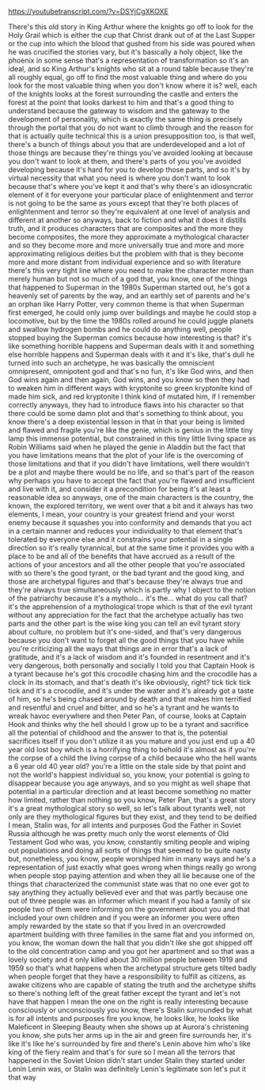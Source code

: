 https://youtubetranscript.com/?v=DSYjCgXKOXE

 There's this old story in King Arthur where the knights go off to look for the Holy Grail which is either the cup that Christ drank out of at the Last Supper or the cup into which the blood that gushed from his side was poured when he was crucified the stories vary, but it's basically a holy object, like the phoenix in some sense that's a representation of transformation so it's an ideal, and so King Arthur's knights who sit at a round table because they're all roughly equal, go off to find the most valuable thing and where do you look for the most valuable thing when you don't know where it is? well, each of the knights looks at the forest surrounding the castle and enters the forest at the point that looks darkest to him and that's a good thing to understand because the gateway to wisdom and the gateway to the development of personality, which is exactly the same thing is precisely through the portal that you do not want to climb through and the reason for that is actually quite technical this is a union presupposition too, is that well, there's a bunch of things about you that are underdeveloped and a lot of those things are because they're things you've avoided looking at because you don't want to look at them, and there's parts of you you've avoided developing because it's hard for you to develop those parts, and so it's by virtual necessity that what you need is where you don't want to look because that's where you've kept it and that's why there's an idiosyncratic element of it for everyone your particular place of enlightenment and terror is not going to be the same as yours except that they're both places of enlightenment and terror so they're equivalent at one level of analysis and different at another so anyways, back to fiction and what it does it distills truth, and it produces characters that are composites and the more they become composites, the more they approximate a mythological character and so they become more and more universally true and more and more approximating religious deities but the problem with that is they become more and more distant from individual experience and so with literature there's this very tight line where you need to make the character more than merely human but not so much of a god that, you know, one of the things that happened to Superman in the 1980s Superman started out, he's got a heavenly set of parents by the way, and an earthly set of parents and he's an orphan like Harry Potter, very common theme is that when Superman first emerged, he could only jump over buildings and maybe he could stop a locomotive, but by the time the 1980s rolled around he could juggle planets and swallow hydrogen bombs and he could do anything well, people stopped buying the Superman comics because how interesting is that? it's like something horrible happens and Superman deals with it and something else horrible happens and Superman deals with it and it's like, that's dull he turned into such an archetype, he was basically the omniscient omnipresent, omnipotent god and that's no fun, it's like God wins, and then God wins again and then again, God wins, and you know so then they had to weaken him in different ways with kryptonite so green kryptonite kind of made him sick, and red kryptonite I think kind of mutated him, if I remember correctly anyways, they had to introduce flaws into his character so that there could be some damn plot and that's something to think about, you know there's a deep existential lesson in that in that your being is limited and flawed and fragile you're like the genie, which is genius in the little tiny lamp this immense potential, but constrained in this tiny little living space as Robin Williams said when he played the genie in Aladdin but the fact that you have limitations means that the plot of your life is the overcoming of those limitations and that if you didn't have limitations, well there wouldn't be a plot and maybe there would be no life, and so that's part of the reason why perhaps you have to accept the fact that you're flawed and insufficient and live with it, and consider it a precondition for being it's at least a reasonable idea so anyways, one of the main characters is the country, the known, the explored territory, we went over that a bit and it always has two elements, I mean, your country is your greatest friend and your worst enemy because it squashes you into conformity and demands that you act in a certain manner and reduces your individuality to that element that's tolerated by everyone else and it constrains your potential in a single direction so it's really tyrannical, but at the same time it provides you with a place to be and all of the benefits that have accrued as a result of the actions of your ancestors and all the other people that you're associated with so there's the good tyrant, or the bad tyrant and the good king, and those are archetypal figures and that's because they're always true and they're always true simultaneously which is partly why I object to the notion of the patriarchy because it's a mytholo... it's the... what do you call that? it's the apprehension of a mythological trope which is that of the evil tyrant without any appreciation for the fact that the archetype actually has two parts and the other part is the wise king you can tell an evil tyrant story about culture, no problem but it's one-sided, and that's very dangerous because you don't want to forget all the good things that you have while you're criticizing all the ways that things are in error that's a lack of gratitude, and it's a lack of wisdom and it's founded in resentment and it's very dangerous, both personally and socially I told you that Captain Hook is a tyrant because he's got this crocodile chasing him and the crocodile has a clock in its stomach, and that's death it's like obviously, right? tick tick tick tick and it's a crocodile, and it's under the water and it's already got a taste of him, so he's being chased around by death and that makes him terrified and resentful and cruel and bitter, and so he's a tyrant and he wants to wreak havoc everywhere and then Peter Pan, of course, looks at Captain Hook and thinks why the hell should I grow up to be a tyrant and sacrifice all the potential of childhood and the answer to that is, the potential sacrifices itself if you don't utilize it as you mature and you just end up a 40 year old lost boy which is a horrifying thing to behold it's almost as if you're the corpse of a child the living corpse of a child because who the hell wants a 6 year old 40 year old? you're a little on the stale side by that point and not the world's happiest individual so, you know, your potential is going to disappear because you age anyways, and so you might as well shape that potential in a particular direction and at least become something no matter how limited, rather than nothing so you know, Peter Pan, that's a great story it's a great mythological story so well, so let's talk about tyrants well, not only are they mythological figures but they exist, and they tend to be deified I mean, Stalin was, for all intents and purposes God the Father in Soviet Russia although he was pretty much only the worst elements of Old Testament God who was, you know, constantly smiting people and wiping out populations and doing all sorts of things that seemed to be quite nasty but, nonetheless, you know, people worshiped him in many ways and he's a representation of just exactly what goes wrong when things really go wrong when people stop paying attention and when they all lie because one of the things that characterized the communist state was that no one ever got to say anything they actually believed ever and that was partly because one out of three people was an informer which meant if you had a family of six people two of them were informing on the government about you and that included your own children and if you were an informer you were often amply rewarded by the state so that if you lived in an overcrowded apartment building with three families in the same flat and you informed on, you know, the woman down the hall that you didn't like she got shipped off to the old concentration camp and you got her apartment and so that was a lovely society and it only killed about 30 million people between 1919 and 1959 so that's what happens when the archetypal structure gets tilted badly when people forget that they have a responsibility to fulfill as citizens, as awake citizens who are capable of stating the truth and the archetype shifts so there's nothing left of the great father except the tyrant and let's not have that happen I mean the one on the right is really interesting because consciously or unconsciously you know, there's Stalin surrounded by what is for all intents and purposes fire you know, he looks like, he looks like Maleficent in Sleeping Beauty when she shows up at Aurora's christening you know, she puts her arms up in the air and green fire surrounds her, it's like it's like he's surrounded by fire and there's Lenin above him who's like king of the fiery realm and that's for sure so I mean all the terrors that happened in the Soviet Union didn't start under Stalin they started under Lenin Lenin was, or Stalin was definitely Lenin's legitimate son let's put it that way